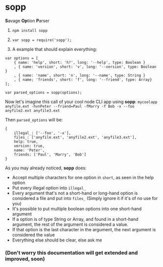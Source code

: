 # sopp
**S**avage **Op**tion **P**arser

1. ```npm install sopp```

2. ```var sopp = require('sopp');```

3. A example that should explain everything:

```
var options = [
	{ name: 'help', short: 'h?', long: '--help', type: Boolean }
	, { name: 'version', short: 'v', long: '--version', type: Boolean }
	, { name: 'name', short: 'n', long: '--name', type: String }
	, { name; 'friends', short: 'f', long: '--friend', type: Array}
];

var parsed_options = sopp(options);
```

Now let's imagine this call of your cool node CLI app using **sopp**:
```mycoolapp anyfile.ext -hvnPeter --friend=Paul -fMarry -f Bob -x --foo anyfile2.ext anyfile3.ext```

Then ```parsed_options``` will be:
```
{
	illegal_: ['--foo', '-x'],
	files_: ['anyfile.ext', 'anyfile2.ext', 'anyfile3.ext'],
	help: true,
	version: true,
	name: 'Peter',
	friends: ['Paul', 'Marry', 'Bob']
}
```

As you may already noticed, **sopp** does:
* Accept multiple characters for one option in `short`, as seen in the help option
* Put every illegal option into `illegal_`
* Every argument that's not a short-hand or long-hand option is considered a file and put into `files_` (Simply ignore it if it's of no use for you)
* It's possible to put multiple boolean options into one short-hand argument
* If a option is of type String or Array, and found in a short-hand argument, the rest of the argument is considered a value.
* If that option is the last character in the argument, the next argument is considered the value
* Everything else should be clear, else ask me

### (Don't worry this documentation will get extended and improved, soon)

